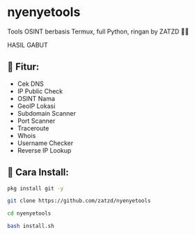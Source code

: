 # nyenyetools
Tools OSINT berbasis Termux, full Python, ringan by ZATZD 🧠💀

HASIL GABUT

## 🔧 Fitur:
- Cek DNS
- IP Public Check
- OSINT Nama
- GeoIP Lokasi
- Subdomain Scanner
- Port Scanner
- Traceroute
- Whois
- Username Checker
- Reverse IP Lookup

## 🚀 Cara Install:
```bash
pkg install git -y
```
```bash
git clone https://github.com/zatzd/nyenyetools
```
```bash
cd nyenyetools
```
```bash
bash install.sh

